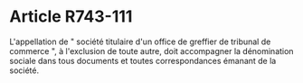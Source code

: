 # Article R743-111

L'appellation de " société titulaire d'un office de greffier de tribunal de commerce ", à l'exclusion de toute autre, doit accompagner la dénomination sociale dans tous documents et toutes correspondances émanant de la société.
